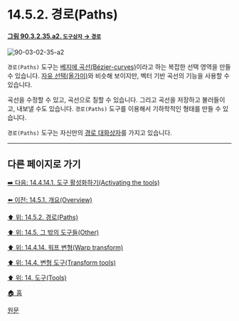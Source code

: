 # 14.5.2. 경로(Paths)

<a id="90-03-02-35-a2"></a>

#### [그림 90.3.2.35.a2. `도구상자` → `경로`](./90-03-02-35-paths.md#90-03-02-35-a2)
![90-03-02-35-a2](https://github.com/wonder13662/gimp/assets/15767104/577e558a-9a9e-4376-9fde-a49781286f10)

`경로(Paths)` 도구는 [베지에 곡선(Bézier-curves)](./19-glossaryx-bezier-curves.md)이라고 하는 복잡한 선택 영역을 만들 수 있습니다. [자유 선택(올가미)](./14-02-04-00-free-selection-lasso.md)와 비슷해 보이지만, 벡터 기반 곡선의 기능을 사용할 수 있습니다.

곡선을 수정할 수 있고, 곡선으로 칠할 수 있습니다. 그리고 곡선을 저장하고 불러들이고, 내보낼 수도 있습니다. `경로(Paths)` 도구를 이용해서 기하학적인 형태를 만들 수 있습니다.

`경로(Paths)` 도구는 자신만의 [경로 대화상자](./15-02-03-paths-dialog.md)를 가지고 있습니다.

***

## 다른 페이지로 가기

[➡️ 다음: 14.4.14.1. 도구 활성화하기(Activating the tools)](./14-04-14-01-activating_the_tool.md)

[⬅️ 이전: 14.5.1. 개요(Overview)](./14-05-01-overview.md)

[⬆️ 위: 14.5.2. 경로(Paths)](./14-05-02-00-paths.md)

[⬆️ 위: 14.5. 그 밖의 도구들(Other)](./14-05-00-other.md)

[⬆️ 위: 14.4.14. 워프 변형(Warp transform)](./14-04-14-00-warp-transform.md)

[⬆️ 위: 14.4. 변형 도구(Transform tools)](./14-04-00-transform-tools.md)

[⬆️ 위: 14. 도구(Tools)](./14-00-tools.md)

[🏠 홈](./00-home.md)

[원문](https://docs.gimp.org/2.10/ko/gimp-tool-path.html)